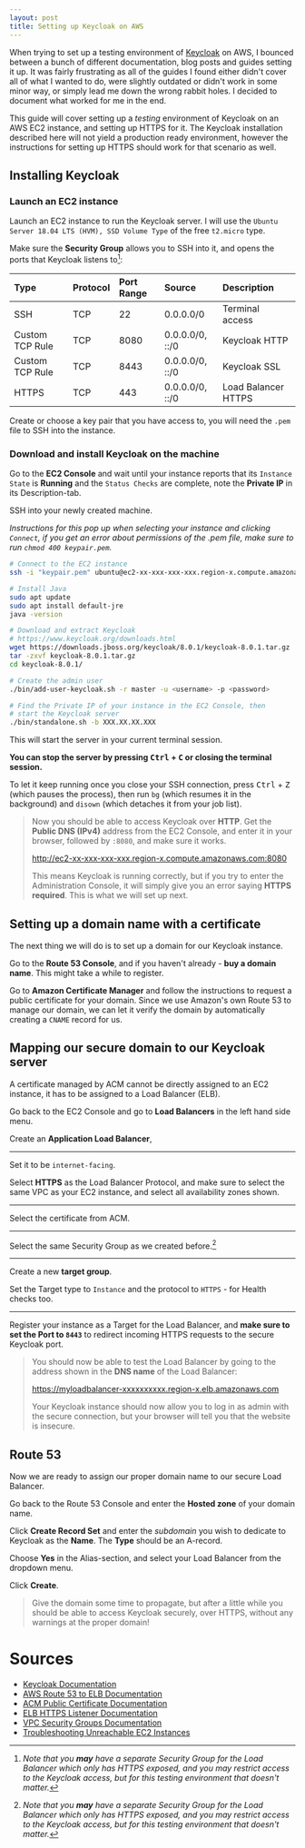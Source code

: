 ```yaml
---
layout: post
title: Setting up Keycloak on AWS
---
```


When trying to set up a testing environment of [Keycloak](https://www.keycloak.org/) on AWS, I bounced between a bunch of different documentation, blog posts and guides setting it up. It was fairly frustrating as all of the guides I found either didn't cover all of what I wanted to do, were slightly outdated or didn't work in some minor way, or simply lead me down the wrong rabbit holes. I decided to document what worked for me in the end.

This guide will cover setting up a _testing_ environment of Keycloak on an AWS EC2 instance, and setting up HTTPS for it. The Keycloak installation described here will not yield a production ready environment, however the instructions for setting up HTTPS should work for that scenario as well.

## Installing Keycloak

### Launch an EC2 instance

Launch an EC2 instance to run the Keycloak server. I will use the `Ubuntu Server 18.04 LTS (HVM), SSD Volume Type` of the free `t2.micro` type.

Make sure the **Security Group** allows you to SSH into it, and opens the ports that Keycloak listens to[^security_groups]:

| Type            | Protocol | Port Range | Source          | Description         |
| :-------------- | :------- | :--------- | :-------------- | :------------------ |
| SSH             | TCP      | 22         | 0.0.0.0/0       | Terminal access     |
| Custom TCP Rule | TCP      | 8080       | 0.0.0.0/0, ::/0 | Keycloak HTTP       |
| Custom TCP Rule | TCP      | 8443       | 0.0.0.0/0, ::/0 | Keycloak SSL        |
| HTTPS           | TCP      | 443        | 0.0.0.0/0, ::/0 | Load Balancer HTTPS |

[^security_groups]: _Note that you **may** have a separate Security Group for the Load Balancer which only has HTTPS exposed, and you may restrict access to the Keycloak access, but for this testing environment that doesn't matter._

Create or choose a key pair that you have access to, you will need the `.pem` file to SSH into the instance.

### Download and install Keycloak on the machine

Go to the **EC2 Console** and wait until your instance reports that its `Instance State` is **Running** and the `Status Checks` are complete, note the **Private IP** in its Description-tab.

SSH into your newly created machine.

_Instructions for this pop up when selecting your instance and clicking `Connect`, if you get an error about permissions of the .pem file, make sure to run `chmod 400 keypair.pem`._

```bash
# Connect to the EC2 instance
ssh -i "keypair.pem" ubuntu@ec2-xx-xxx-xxx-xxx.region-x.compute.amazonaws.com

# Install Java
sudo apt update
sudo apt install default-jre
java -version

# Download and extract Keycloak
# https://www.keycloak.org/downloads.html
wget https://downloads.jboss.org/keycloak/8.0.1/keycloak-8.0.1.tar.gz
tar -zxvf keycloak-8.0.1.tar.gz
cd keycloak-8.0.1/

# Create the admin user
./bin/add-user-keycloak.sh -r master -u <username> -p <password>

# Find the Private IP of your instance in the EC2 Console, then
# start the Keycloak server
./bin/standalone.sh -b XXX.XX.XX.XXX
```

This will start the server in your current terminal session.

**You can stop the server by pressing <kbd>Ctrl</kbd> + <kbd>C</kbd> or closing the terminal session.**

To let it keep running once you close your SSH connection, press <kbd>Ctrl</kbd> + <kbd>Z</kbd> (which pauses the process), then run `bg` (which resumes it in the background) and `disown` (which detaches it from your job list).

> Now you should be able to access Keycloak over **HTTP**. Get the **Public DNS (IPv4)** address from the EC2 Console, and enter it in your browser, followed by `:8080`, and make sure it works.
>
> http://ec2-xx-xxx-xxx-xxx.region-x.compute.amazonaws.com:8080
>
> This means Keycloak is running correctly, but if you try to enter the Administration Console, it will simply give you an error saying **HTTPS required**. This is what we will set up next.

## Setting up a domain name with a certificate

The next thing we will do is to set up a domain for our Keycloak instance.

Go to the **Route 53 Console**, and if you haven't already - **buy a domain name**. This might take a while to register.

Go to **Amazon Certificate Manager** and follow the instructions to request a public certificate for your domain. Since we use Amazon's own Route 53 to manage our domain, we can let it verify the domain by automatically creating a `CNAME` record for us.

## Mapping our secure domain to our Keycloak server

A certificate managed by ACM cannot be directly assigned to an EC2 instance, it has to be assigned to a Load Balancer (ELB).

Go back to the EC2 Console and go to **Load Balancers** in the left hand side menu.

Create an **Application Load Balancer**,

---

Set it to be `internet-facing`.

Select **HTTPS** as the Load Balancer Protocol, and make sure to select the same VPC as your EC2 instance, and select all availability zones shown.

---

Select the certificate from ACM.

---

Select the same Security Group as we created before.[^security_groups]

---

Create a new **target group**.

Set the Target type to `Instance` and the protocol to `HTTPS` - for Health checks too.

---

Register your instance as a Target for the Load Balancer, and **make sure to set the Port to `8443`** to redirect incoming HTTPS requests to the secure Keycloak port.

> You should now be able to test the Load Balancer by going to the address shown in the **DNS name** of the Load Balancer:
>
> https://myloadbalancer-xxxxxxxxxx.region-x.elb.amazonaws.com
>
> Your Keycloak instance should now allow you to log in as admin with the secure connection, but your browser will tell you that the website is insecure.

## Route 53

Now we are ready to assign our proper domain name to our secure Load Balancer.

Go back to the Route 53 Console and enter the **Hosted zone** of your domain name.

Click **Create Record Set** and enter the _subdomain_ you wish to dedicate to Keycloak as the **Name**. The **Type** should be an A-record.

Choose **Yes** in the Alias-section, and select your Load Balancer from the dropdown menu.

Click **Create**.

> Give the domain some time to propagate, but after a little while you should be able to access Keycloak securely, over HTTPS, without any warnings at the proper domain!

# Sources

- [Keycloak Documentation](https://www.keycloak.org/documentation.html)
- [AWS Route 53 to ELB Documentation](https://docs.aws.amazon.com/Route53/latest/DeveloperGuide/routing-to-ec2-instance.html)
- [ACM Public Certificate Documentation](https://docs.aws.amazon.com/acm/latest/userguide/gs-acm-request-public.html)
- [ELB HTTPS Listener Documentation](https://docs.aws.amazon.com/elasticloadbalancing/latest/application/create-https-listener.html)
- [VPC Security Groups Documentation](https://docs.aws.amazon.com/vpc/latest/userguide/VPC_SecurityGroups.html)
- [Troubleshooting Unreachable EC2 Instances](https://docs.aws.amazon.com/AWSEC2/latest/UserGuide/instance-console.html)

